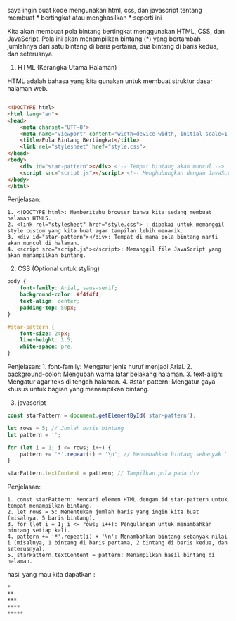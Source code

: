 saya ingin buat kode mengunakan html, css, dan javascript tentang membuat * bertingkat atau menghasilkan * seperti ini

Kita akan membuat pola bintang bertingkat menggunakan HTML, CSS, dan JavaScript. Pola ini akan menampilkan bintang (*) yang bertambah jumlahnya dari satu bintang di baris pertama, dua bintang di baris kedua, dan seterusnya.

1. HTML (Kerangka Utama Halaman)

HTML adalah bahasa yang kita gunakan untuk membuat struktur dasar halaman web.

```html

<!DOCTYPE html>
<html lang="en">
<head>
    <meta charset="UTF-8">
    <meta name="viewport" content="width=device-width, initial-scale=1.0">
    <title>Pola Bintang Bertingkat</title>
    <link rel="stylesheet" href="style.css">
</head>
<body>
    <div id="star-pattern"></div> <!-- Tempat bintang akan muncul -->
    <script src="script.js"></script> <!-- Menghubungkan dengan JavaScript -->
</body>
</html>
```
Penjelasan:

    1. <!DOCTYPE html>: Memberitahu browser bahwa kita sedang membuat halaman HTML5.
    2. <link rel="stylesheet" href="style.css"> : dipakai untuk memanggil style custom yang kita buat agar tampilan lebih menarik.
    3. <div id="star-pattern"></div>: Tempat di mana pola bintang nanti akan muncul di halaman.
    4. <script src="script.js"></script>: Memanggil file JavaScript yang akan menampilkan bintang.

2. CSS (Optional untuk styling)

```css
body {
    font-family: Arial, sans-serif;
    background-color: #f4f4f4;
    text-align: center;
    padding-top: 50px;
}

#star-pattern {
    font-size: 24px;
    line-height: 1.5;
    white-space: pre;
}
```
Penjelasan:
    1. font-family: Mengatur jenis huruf menjadi Arial.
    2. background-color: Mengubah warna latar belakang halaman.
    3. text-align: Mengatur agar teks di tengah halaman.
    4. #star-pattern: Mengatur gaya khusus untuk bagian yang menampilkan bintang.

3. javascript

```javascript
const starPattern = document.getElementById('star-pattern');

let rows = 5; // Jumlah baris bintang
let pattern = '';

for (let i = 1; i <= rows; i++) {
    pattern += '*'.repeat(i) + '\n'; // Menambahkan bintang sebanyak 'i'
}

starPattern.textContent = pattern; // Tampilkan pola pada div
```

Penjelasan:

    1. const starPattern: Mencari elemen HTML dengan id star-pattern untuk tempat menampilkan bintang.
    2. let rows = 5: Menentukan jumlah baris yang ingin kita buat (misalnya, 5 baris bintang).
    3. for (let i = 1; i <= rows; i++): Pengulangan untuk menambahkan bintang setiap kali.
    4. pattern += '*'.repeat(i) + '\n': Menambahkan bintang sebanyak nilai i (misalnya, 1 bintang di baris pertama, 2 bintang di baris kedua, dan seterusnya).
    5. starPattern.textContent = pattern: Menampilkan hasil bintang di halaman.

hasil yang mau kita dapatkan :

```markdown
*
**
***
****
*****

```